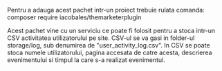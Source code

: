 Pentru a adauga acest pachet intr-un proiect trebuie rulata comanda: composer require iacobales/themarketerplugin

Acest pachet vine cu un serviciu ce poate fi folosit pentru a stoca intr-un CSV activitatea utilizatorului pe site.
CSV-ul se va gasi in folder-ul storage/log, sub denumirea de "user_activity_log.csv".
In CSV se poate stoca numele utilizatorului, pagina accesata de catre acesta, descrierea evenimentului si timpul la care s-a realizat evenimentul.


